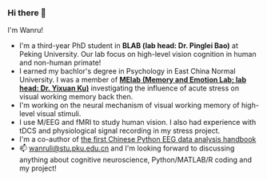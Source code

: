 ### Hi there 👋

I'm Wanru! 

* I'm a third-year PhD student in **BLAB (lab head: Dr. Pinglei Bao)** at Peking University. Our lab focus on high-level vision cognition in human and non-human primate! 
* I earned my bachlor's degree in Psychology in East China Normal University. I was a member of **[MElab (Memory and Emotion Lab; lab head: Dr. Yixuan Ku)](https://sysumelab.com/)** investigating the influence of acute stress on visual working memory back then. 
* I'm working on the neural mechanism of visual working memory of high-level visual stimuli. 
* I use M/EEG and fMRI to study human vision. I also had experience with tDCS and physiological signal recording in my stress project.
* I'm a co-author of [the first Chinese Python EEG data analysis handbook](https://github.com/ZitongLu1996/Python-EEG-Handbook)
* 📫 wanruli@stu.pku.edu.cn and I'm looking forward to discussing anything about cognitive neuroscience, Python/MATLAB/R coding and my project!   


<!--
**wliWanru/wliWanru** is a ✨ _special_ ✨ repository because its `README.md` (this file) appears on your GitHub profile.

Here are some ideas to get you started:

- 🔭 I’m currently working on ...
- 🌱 I’m currently learning ...
- 👯 I’m looking to collaborate on ...
- 🤔 I’m looking for help with ...
- 💬 Ask me about ...
- 📫 How to reach me: ...
- 😄 Pronouns: ...
- ⚡ Fun fact: ...
-->
